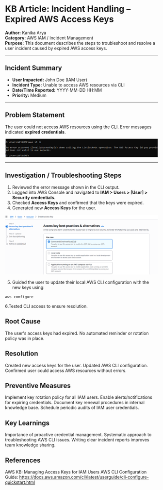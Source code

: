 # KB Article: Incident Handling – Expired AWS Access Keys

**Author:** Kanika Arya  
**Category:** AWS IAM / Incident Management  
**Purpose:** This document describes the steps to troubleshoot and resolve a user incident caused by expired AWS access keys.

---

## Incident Summary
- **User Impacted:** John Doe (IAM User)  
- **Incident Type:** Unable to access AWS resources via CLI  
- **Date/Time Reported:** YYYY-MM-DD HH:MM  
- **Priority:** Medium

---

## Problem Statement
The user could not access AWS resources using the CLI. Error messages indicated **expired credentials**.

![CLI Error Message](projects/incident-simulation/Documentaion/cli-error.png)

---

## Investigation / Troubleshooting Steps
1. Reviewed the error message shown in the CLI output.  
2. Logged into AWS Console and navigated to **IAM > Users > [User] > Security credentials**.  
3. Checked **Access Keys** and confirmed that the keys were expired.  
4. Generated new **Access Keys** for the user.  

![AWS Console - Access Keys](projects/incident-simulation/Documentaion/access-keys.png)

5. Guided the user to update their local AWS CLI configuration with the new keys using:  
```bash
aws configure
```
6.Tested CLI access to ensure resolution.

## Root Cause
The user's access keys had expired.
No automated reminder or rotation policy was in place.

## Resolution
Created new access keys for the user.
Updated AWS CLI configuration.
Confirmed user could access AWS resources without errors.

## Preventive Measures
Implement key rotation policy for all IAM users.
Enable alerts/notifications for expiring credentials.
Document key renewal procedures in internal knowledge base.
Schedule periodic audits of IAM user credentials.

## Key Learnings
Importance of proactive credential management.
Systematic approach to troubleshooting AWS CLI issues.
Writing clear incident reports improves team knowledge sharing.

## References
AWS KB: Managing Access Keys for IAM Users
AWS CLI Configuration Guide: https://docs.aws.amazon.com/cli/latest/userguide/cli-configure-quickstart.html
